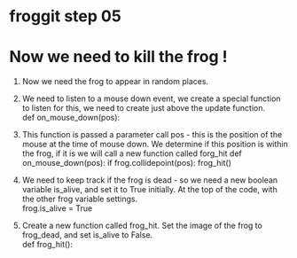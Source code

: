 # froggit step 05

# Now we need to kill the frog !

1. Now we need the frog to appear in random places.  
2. We need to listen to a mouse down event, we create a special function to listen for this, we need to create just above the update function.    
def on_mouse_down(pos):
3. This function is passed a parameter call pos - this is  the position of the mouse at the time of mouse down. We determine if this position is within the frog, if it is we will call a new function called forg_hit
 def on_mouse_down(pos):
    if frog.collidepoint(pos):
        frog_hit()
4. We need to keep track if the frog is dead - so we need a new boolean variable is_alive, and set it to True initially. At the top of the code, with the other frog variable settings.  
 frog.is_alive = True  

4. Create a new function called frog_hit. Set the image of the frog to frog_dead, and set is_alive to False.  
 def frog_hit():  





